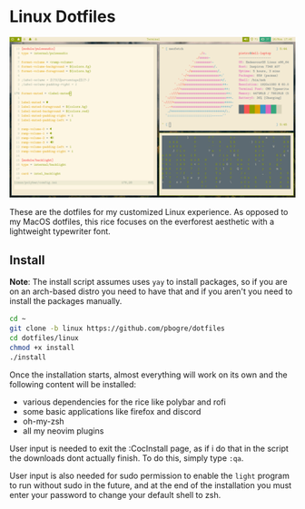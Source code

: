 # Linux Dotfiles

![Showcase](images/showcase.png)

These are the dotfiles for my customized Linux experience.
As opposed to my MacOS dotfiles, this rice focuses on the
everforest aesthetic with a lightweight typewriter font.

## Install

**Note**: The install script assumes uses `yay` to install packages,
so if you are on an arch-based distro you need to have that and if
you aren't you need to install the packages manually.

```sh
cd ~
git clone -b linux https://github.com/pbogre/dotfiles
cd dotfiles/linux
chmod +x install
./install  
```

Once the installation starts, almost everything will work on its own and the
following content will be installed:

- various dependencies for the rice like polybar and rofi
- some basic applications like firefox and discord
- oh-my-zsh
- all my neovim plugins

User input is needed to exit the :CocInstall page, as if i do that in the script
the downloads dont actually finish.
To do this, simply type `:qa`.

User input is also needed for sudo permission to enable the `light` program
to run without sudo in the future, and at the end of the installation
you must enter your password to change your default shell to zsh.
